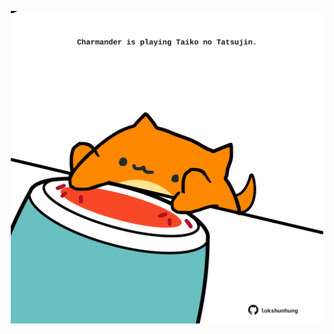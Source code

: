<!-- built at 16/09/2024, 05:00:47 UTC -->
<p align="center">
  <img width="500" height="500" src="./ReadmeImage.svg">
</p>
